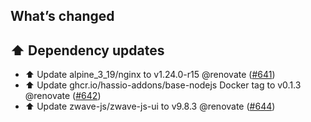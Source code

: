 ## What’s changed

## ⬆️ Dependency updates

- ⬆️ Update alpine_3_19/nginx to v1.24.0-r15 @renovate ([#641](https://github.com/hassio-addons/addon-zwave-js-ui/pull/641))
- ⬆️ Update ghcr.io/hassio-addons/base-nodejs Docker tag to v0.1.3 @renovate ([#642](https://github.com/hassio-addons/addon-zwave-js-ui/pull/642))
- ⬆️ Update zwave-js/zwave-js-ui to v9.8.3 @renovate ([#644](https://github.com/hassio-addons/addon-zwave-js-ui/pull/644))
